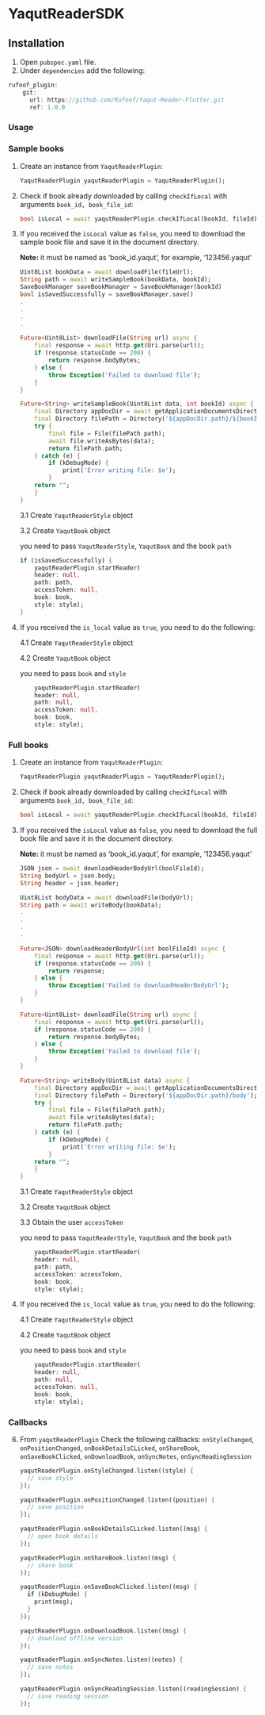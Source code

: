 
# YaqutReaderSDK

## Installation
1. Open `pubspec.yaml` file.
2. Under `dependencies` add the following:

```dart
rufoof_plugin:
    git:
      url: https://github.com/Rufoof/Yaqut-Reader-Flutter.git
      ref: 1.0.0
```


### Usage

### Sample books

1. Create an instance from `YaqutReaderPlugin`:
    ```dart
    YaqutReaderPlugin yaqutReaderPlugin = YaqutReaderPlugin();
    ```

2. Check if book already downloaded by calling `checkIfLocal` with arguments `book_id, book_file_id`:
    ```dart
    bool isLocal = await yaqutReaderPlugin.checkIfLocal(bookId, fileId);
    ```

3. If you received the `isLocal` value as `false`,
    you need to download the sample book file and save it in the document directory.

    **Note:** it must be named as ‘book_id.yaqut’, for example, ‘123456.yaqut’

    ```dart
    Uint8List bookData = await downloadFile(fileUrl);
    String path = await writeSampleBook(bookData, bookId);
    SaveBookManager saveBookManager = SaveBookManager(bookId)
    bool isSavedSuccessfully = saveBookManager.save()
    .
    .
    .
    .

    Future<Uint8List> downloadFile(String url) async {
        final response = await http.get(Uri.parse(url));
        if (response.statusCode == 200) {
            return response.bodyBytes;
        } else {
            throw Exception('Failed to download file');
        }
    }

    Future<String> writeSampleBook(Uint8List data, int bookId) async {
        final Directory appDocDir = await getApplicationDocumentsDirectory();
        final Directory filePath = Directory('${appDocDir.path}/${bookId}.yaqut');
        try {
            final file = File(filePath.path);
            await file.writeAsBytes(data);
            return filePath.path;
        } catch (e) {
            if (kDebugMode) {
                print('Error writing file: $e');
            }
        return "";
        }
    }
    ```

    3.1 Create `YaqutReaderStyle` object

    3.2 Create `YaqutBook` object

    you need to pass `YaqutReaderStyle`, `YaqutBook` and the book `path`
    ```dart
    if (isSavedSuccessfully) {
        yaqutReaderPlugin.startReader(
        header: null,
        path: path,
        accessToken: null,
        book: book,
        style: style);
    }
    ``` 

4. If you received the `is_local` value as `true`, you need to do the following:

    4.1 Create `YaqutReaderStyle` object

    4.2 Create `YaqutBook` object

    you need to pass `book` and `style`
    ```dart
        yaqutReaderPlugin.startReader(
        header: null,
        path: null,
        accessToken: null,
        book: book,
        style: style);
    ```

### Full books

1. Create an instance from `YaqutReaderPlugin`:
    ```dart
    YaqutReaderPlugin yaqutReaderPlugin = YaqutReaderPlugin();
    ```

2. Check if book already downloaded by calling `checkIfLocal` with arguments `book_id, book_file_id`:
    ```dart
    bool isLocal = await yaqutReaderPlugin.checkIfLocal(bookId, fileId);
    ```

3. If you received the `isLocal` value as `false`,
    you need to download the full book file and save it in the document directory.

    **Note:** it must be named as ‘book_id.yaqut’, for example, ‘123456.yaqut’

    ```dart
    JSON json = await downloadHeaderBodyUrl(boolFileId);
    String bodyUrl = json.body;
    String header = json.header;

    Uint8List bodyData = await downloadFile(bodyUrl);
    String path = await writeBody(bookData);
    .
    .
    .
    .

    Future<JSON> downloadHeaderBodyUrl(int boolFileId) async {
        final response = await http.get(Uri.parse(url));
        if (response.statusCode == 200) {
            return response;
        } else {
            throw Exception('Failed to downloadHeaderBodyUrl');
        }
    }

    Future<Uint8List> downloadFile(String url) async {
        final response = await http.get(Uri.parse(url));
        if (response.statusCode == 200) {
            return response.bodyBytes;
        } else {
            throw Exception('Failed to download file');
        }
    }

    Future<String> writeBody(Uint8List data) async {
        final Directory appDocDir = await getApplicationDocumentsDirectory();
        final Directory filePath = Directory('${appDocDir.path}/body');
        try {
            final file = File(filePath.path);
            await file.writeAsBytes(data);
            return filePath.path;
        } catch (e) {
            if (kDebugMode) {
                print('Error writing file: $e');
            }
        return "";
        }
    }
    ```

    3.1 Create `YaqutReaderStyle` object

    3.2 Create `YaqutBook` object

    3.3 Obtain the user `accessToken`

    you need to pass `YaqutReaderStyle`, `YaqutBook` and the book `path`
    ```dart
        yaqutReaderPlugin.startReader(
        header: null,
        path: path,
        accessToken: accessToken,
        book: book,
        style: style);
    ``` 

4. If you received the `is_local` value as `true`, you need to do the following:

    4.1 Create `YaqutReaderStyle` object

    4.2 Create `YaqutBook` object

    you need to pass `book` and `style`
    ```dart
        yaqutReaderPlugin.startReader(
        header: null,
        path: null,
        accessToken: null,
        book: book,
        style: style);
    ```

### Callbacks

6. From `yaqutReaderPlugin` Check the following callbacks:
    `onStyleChanged`, `onPositionChanged`, `onBookDetailsCLicked`, `onShareBook`,
    `onSaveBookClicked`, `onDownloadBook`, `onSyncNotes`, `onSyncReadingSession`

    ```dart
    yaqutReaderPlugin.onStyleChanged.listen((style) {
      // save style
    });

    yaqutReaderPlugin.onPositionChanged.listen((position) {
      // save position
    });

    yaqutReaderPlugin.onBookDetailsCLicked.listen((msg) {
      // open book details
    });

    yaqutReaderPlugin.onShareBook.listen((msg) {
      // share book
    });

    yaqutReaderPlugin.onSaveBookClicked.listen((msg) {
      if (kDebugMode) {
        print(msg);
      }
    });

    yaqutReaderPlugin.onDownloadBook.listen((msg) {
      // download offline version
    });

    yaqutReaderPlugin.onSyncNotes.listen((notes) {
      // save notes
    });

    yaqutReaderPlugin.onSyncReadingSession.listen((readingSession) {
      // save reading session
    });
    ```

